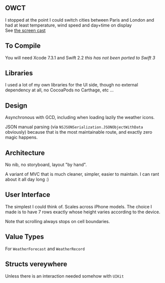## OWCT
I stopped at the point I could switch cities between Paris and London and had at least temperature, wind speed and day+time on display  
See [the screen cast](https://github.com/verec/OWCT/blob/master/OW.mov)

## To Compile

You will need Xcode 7.3.1 and Swift 2.2 _this has *not* been ported to Swift 3_

## Libraries

I used a lot of my own libraries for the UI side, though no external dependency at all, no CocoaPods no Carthage, etc ...

## Design

Asynchronous with GCD, including when loading lazily the weather icons.

JSON manual parsing (via `NSJSONSerialization.JSONObjectWithData` obviously) because that is the most maintainable route, and exactly zero magic happens.

## Architecture

No nib, no storyboard, layout "by hand".

A variant of MVC that is much cleaner, simpler, easier to maintain. I can rant about it all day long :)

## User Interface

The simplest I could think of. Scales across iPhone models. The choice I made is to have 7 rows exactly whose height varies according to the device.

Note that scrolling always stops on cell boundaries.

## Value Types

For `WeatherForecast` and `WeatherRecord`

## Structs vereywhere

Unless there is an interaction needed somehow with `UIKit`